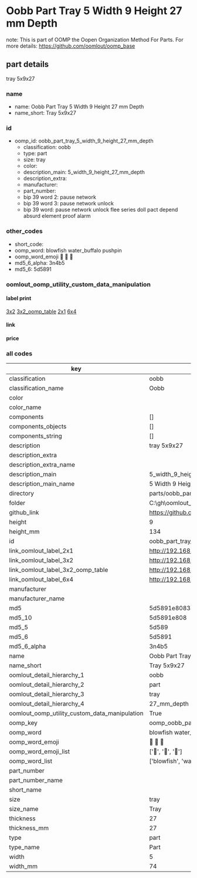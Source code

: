 # Oobb Part Tray 5 Width 9 Height 27 mm Depth  

note: This is part of OOMP the Oopen Organization Method For Parts. For more details: https://github.com/oomlout/oomp_base

##  part details
  



tray 5x9x27



### name
* name: Oobb Part Tray 5 Width 9 Height 27 mm Depth
* name_short: Tray 5x9x27 
### id
* oomp_id: oobb_part_tray_5_width_9_height_27_mm_depth
  * classification: oobb
  * type: part
  * size: tray
  * color: 
  * description_main: 5_width_9_height_27_mm_depth
  * description_extra: 
  * manufacturer: 
  * part_number: 
  * bip 39 word 2: pause network
  * bip 39 word 3: pause network unlock
  * bip 39 word: pause network unlock flee series doll pact depend absurd element proof alarm

### other_codes
* short_code: 
* oomp_word: blowfish water_buffalo pushpin
* oomp_word_emoji :blowfish: :water_buffalo: :pushpin:
* md5_6_alpha: 3n4b5
* md5_6: 5d5891






### oomlout_oomp_utility_custom_data_manipulation
#### label print
[3x2](http://192.168.1.245:1112/?label=oomp%203n4b5)
[3x2_oomp_table](http://192.168.1.108:1112/?label=oomp%203n4b5)
[2x1](http://192.168.1.242:1112/?label=oomp%203n4b5)
[6x4](http://192.168.1.55:1112/?label=oomp%203n4b5)    

#### link

                              

#### price







### all codes 
| key | value |  
| --- | --- |  
| classification | oobb |  
| classification_name | Oobb |  
| color |  |  
| color_name |  |  
| components | [] |  
| components_objects | [] |  
| components_string | [] |  
| description | tray 5x9x27 |  
| description_extra |  |  
| description_extra_name |  |  
| description_main | 5_width_9_height_27_mm_depth |  
| description_main_name | 5 Width 9 Height 27 mm Depth |  
| directory | parts/oobb_part_tray_5_width_9_height_27_mm_depth |  
| folder | C:\gh\oomlout_oobb_version_4_generated_parts\parts\oobb_part_tray_5_width_9_height_27_mm_depth |  
| github_link | https://github.com/oomlout/oomlout_oomp_part_src/tree/main/parts/oobb_part_tray_5_width_9_height_27_mm_depth |  
| height | 9 |  
| height_mm | 134 |  
| id | oobb_part_tray_5_width_9_height_27_mm_depth |  
| link_oomlout_label_2x1 | http://192.168.1.242:1112/?label=oomp%203n4b5 |  
| link_oomlout_label_3x2 | http://192.168.1.245:1112/?label=oomp%203n4b5 |  
| link_oomlout_label_3x2_oomp_table | http://192.168.1.108:1112/?label=oomp%203n4b5 |  
| link_oomlout_label_6x4 | http://192.168.1.55:1112/?label=oomp%203n4b5 |  
| manufacturer |  |  
| manufacturer_name |  |  
| md5 | 5d5891e8083af3d502e2058ddc25350b |  
| md5_10 | 5d5891e808 |  
| md5_5 | 5d589 |  
| md5_6 | 5d5891 |  
| md5_6_alpha | 3n4b5 |  
| name | Oobb Part Tray 5 Width 9 Height 27 mm Depth |  
| name_short | Tray 5x9x27  |  
| oomlout_detail_hierarchy_1 | oobb |  
| oomlout_detail_hierarchy_2 | part |  
| oomlout_detail_hierarchy_3 | tray |  
| oomlout_detail_hierarchy_4 | 27_mm_depth |  
| oomlout_oomp_utility_custom_data_manipulation | True |  
| oomp_key | oomp_oobb_part_tray_5_width_9_height_27_mm_depth |  
| oomp_word | blowfish water_buffalo pushpin |  
| oomp_word_emoji | :blowfish: :water_buffalo: :pushpin: |  
| oomp_word_emoji_list | [':blowfish:', ':water_buffalo:', ':pushpin:'] |  
| oomp_word_list | ['blowfish', 'water_buffalo', 'pushpin'] |  
| part_number |  |  
| part_number_name |  |  
| short_name |  |  
| size | tray |  
| size_name | Tray |  
| thickness | 27 |  
| thickness_mm | 27 |  
| type | part |  
| type_name | Part |  
| width | 5 |  
| width_mm | 74 |  
